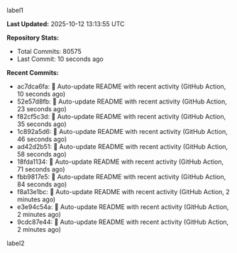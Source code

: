 
label1 
<!-- ACTIVITY_START -->
**Last Updated:** 2025-10-12 13:13:55 UTC

**Repository Stats:**
- Total Commits: 80575
- Last Commit: 10 seconds ago

**Recent Commits:**
- ac7dca6fa: 🤖 Auto-update README with recent activity (GitHub Action, 10 seconds ago)
- 52e57d8fb: 🤖 Auto-update README with recent activity (GitHub Action, 23 seconds ago)
- f82cf5c3d: 🤖 Auto-update README with recent activity (GitHub Action, 35 seconds ago)
- 1c892a5d6: 🤖 Auto-update README with recent activity (GitHub Action, 46 seconds ago)
- ad42d2b51: 🤖 Auto-update README with recent activity (GitHub Action, 58 seconds ago)
- 18fda1134: 🤖 Auto-update README with recent activity (GitHub Action, 71 seconds ago)
- fbb9817e5: 🤖 Auto-update README with recent activity (GitHub Action, 84 seconds ago)
- f8a13e1bc: 🤖 Auto-update README with recent activity (GitHub Action, 2 minutes ago)
- e3e94c54a: 🤖 Auto-update README with recent activity (GitHub Action, 2 minutes ago)
- 9cdc87e44: 🤖 Auto-update README with recent activity (GitHub Action, 2 minutes ago)
<!-- ACTIVITY_END -->

label2
